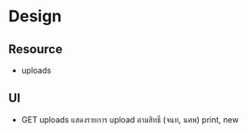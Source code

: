# Design

## Resource
- uploads

## UI
- GET uploads  แสดงรายการ upload ตามสิทธิ์ (จนท, นศพ)
    print, new